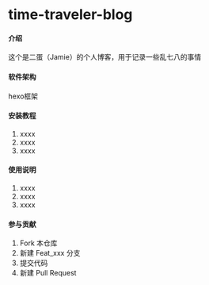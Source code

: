 # time-traveler-blog

#### 介绍
这个是二蛋（Jamie）的个人博客，用于记录一些乱七八的事情

#### 软件架构
hexo框架


#### 安装教程

1.  xxxx
2.  xxxx
3.  xxxx

#### 使用说明

1.  xxxx
2.  xxxx
3.  xxxx

#### 参与贡献

1.  Fork 本仓库
2.  新建 Feat_xxx 分支
3.  提交代码
4.  新建 Pull Request

